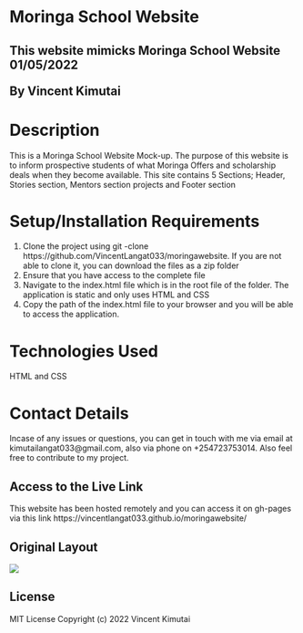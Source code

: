  <h1> Moringa School Website</h1>
 <h2> This website mimicks Moringa School Website 01/05/2022

By Vincent Kimutai</h2>

<h1> Description</h2>

This is a Moringa School Website Mock-up. The purpose of this website is to inform prospective students of what Moringa Offers and scholarship deals when they become available. This site contains 5 Sections; Header, Stories section, Mentors section projects and Footer section
<h1> Setup/Installation Requirements </h1>
<ol>
 <li>Clone the project using git -clone https://github.com/VincentLangat033/moringawebsite.  If you are not able to clone it, you can download the files as a zip folder</li>
 
  <li> Ensure that you have access to the complete file</li>
  <li> Navigate to the index.html file which is in the root file of the folder. The application is static and only uses HTML and CSS </li>
  <li> Copy the path of the index.html file to your browser and you will be able to access the application. </li>
 </ol>
 <h1> Technologies Used</h1>
 HTML and CSS
 <h1> Contact Details</h1>
 Incase of any issues or questions, you can get in touch with me via email at kimutailangat033@gmail.com, also via phone on +254723753014. Also feel free to contribute to my project.
 <h2> Access to the Live Link</h2>
 This website has been hosted remotely and you can access it on gh-pages via this link https://vincentlangat033.github.io/moringawebsite/
 


## Original Layout
![](assets/images/landingpage.png)

## License
MIT License
Copyright (c) 2022 Vincent Kimutai



